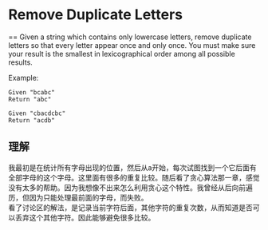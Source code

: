 # Remove Duplicate Letters
==
Given a string which contains only lowercase letters, remove duplicate letters so that every letter appear once and only once. You must make sure your result is the smallest in lexicographical order among all possible results.

Example:
```
Given "bcabc"
Return "abc"
```
```
Given "cbacdcbc"
Return "acdb"
```

## 理解
我最初是在统计所有字母出现的位置，然后从a开始，每次试图找到一个它后面有全部字母的这个字母。这里面有很多的重复比较。随后看了贪心算法那一章，感觉没有太多的帮助。因为我想像不出来怎么利用贪心这个特性。我曾经从后向前遍历，但因为只能处理最前面的字母，而失败。<br>
看了讨论区的解法，是记录当前字符后面，其他字符的重复次数，从而知道是否可以丢弃这个其他字符。因此能够避免很多比较。
